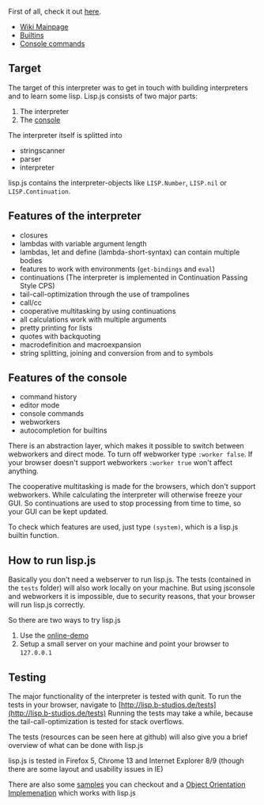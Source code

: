 First of all, check it out [here](http://lisp.b-studios.de).

  - [Wiki Mainpage](https://github.com/b-studios/lisp.js/wiki)  
  - [Builtins](https://github.com/b-studios/lisp.js/wiki/Builtin-Functions)
  - [Console commands](https://github.com/b-studios/lisp.js/wiki/Commands)

Target
------
The target of this interpreter was to get in touch with building interpreters and 
to learn some lisp. Lisp.js consists of two major parts:

  1. The interpreter
  2. The [console](https://github.com/b-studios/lisp.js/wiki/Jsconsole)

The interpreter itself is splitted into 

  - stringscanner
  - parser
  - interpreter

lisp.js contains the interpreter-objects like `LISP.Number`, `LISP.nil` or `LISP.Continuation`.


Features of the interpreter
---------------------------
- closures
- lambdas with variable argument length 
- lambdas, let and define (lambda-short-syntax) can contain multiple bodies
- features to work with environments (`get-bindings` and `eval`)
- continuations (The interpreter is implemented in Continuation Passing Style CPS)
- tail-call-optimization through the use of trampolines
- call/cc
- cooperative multitasking by using continuations
- all calculations work with multiple arguments
- pretty printing for lists
- quotes with backquoting
- macrodefinition and macroexpansion
- string splitting, joining and conversion from and to symbols


Features of the console
-----------------------
- command history
- editor mode
- console commands
- webworkers
- autocompletion for builtins

There is an abstraction layer, which makes it possible to switch between webworkers and direct mode.
To turn off webworker type `:worker false`. If your browser doesn't support webworkers `:worker true`
won't affect anything.

The cooperative multitasking is made for the browsers, which don't support webworkers. While calculating
the interpreter will otherwise freeze your GUI. So continuations are used to stop processing from time 
to time, so your GUI can be kept updated.

To check which features are used, just type `(system)`, which is a lisp.js builtin function.

How to run lisp.js
------------------
Basically you don't need a webserver to run lisp.js. The tests (contained in the
`tests` folder) will also work locally on your machine. But using jsconsole and
webworkers it is impossible, due to security reasons, that your browser will run
lisp.js correctly.

So there are two ways to try lisp.js

  1. Use the [online-demo](http://lisp.b-studios.de)
  2. Setup a small server on your machine and point your browser to `127.0.0.1`


Testing
-------
The major functionality of the interpreter is tested with qunit. To run the tests
in your browser, navigate to [http://lisp.b-studios.de/tests](http://lisp.b-studios.de/tests)
Running the tests may take a while, because the tail-call-optimization is tested for stack overflows.

The tests (resources can be seen here at github) will also give you a brief overview of
what can be done with lisp.js

lisp.js is tested in Firefox 5, Chrome 13 and Internet Explorer 8/9 (though there are some layout and usability issues in IE)

There are also some [samples](https://github.com/b-studios/lisp.js/wiki/Samples) you can checkout
and a [Object Orientation Implemenation](https://github.com/b-studios/lisp.js/blob/master/tests/samples/oo_implementation.lisp) which works
with lisp.js
